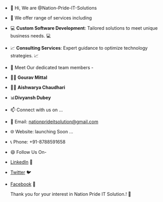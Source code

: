 - 👋 Hi, We are @Nation-Pride-IT-Solutions

  
- 👀 We offer range of services including
-    💻 **Custom Software Development**: Tailored solutions to meet unique business needs. 💻
-    📈 **Consulting Services**: Expert guidance to optimize technology strategies. 📈

  
- 🌱 Meet Our dedicated team members -
-    👩‍💼 **Gourav Mittal** 
-    👨‍💻 **Aishwarya Chaudhari** 
-    📊**Divyansh Dubey**

  
- 📫 Connect with us on ...
-    📧 Email: nationprideitsolution@gmail.com
-    🌐 Website: launching Soon ...
-    📞 Phone: +91-8788591658
- 😄 Follow Us On-
-    [LinkedIn](https://www.linkedin.com/in/nation-pride-it-solutions/) 💼
-    [Twitter](https://x.com/nation_pride_) 🐦
-    [Facebook](https://www.facebook.com/profile.php?id=61566649468823) 📱

     Thank you for your interest in Nation Pride IT Solution.! 🎉


<!---
Nation-Pride-IT-Solutions/Nation-Pride-IT-Solutions is a ✨ special ✨ repository because its `README.md` (this file) appears on your GitHub profile.
You can click the Preview link to take a look at your changes.
--->
